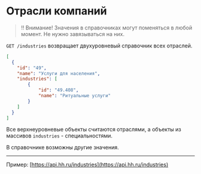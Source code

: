# Отрасли компаний

> ‼️ Внимание! Значения в справочниках могут поменяться в любой момент. Не нужно завязываться на них.

`GET /industries` возвращает двухуровневый справочник всех отраслей. 

```json
[
  {
    "id": "49",
    "name": "Услуги для населения",
    "industries": [
        {
            "id": "49.408",
            "name": "Ритуальные услуги"
        }
    ]
  }
]
```

Все верхнеуровневые объекты считаются отраслями, а объекты из массивов `industries` - специальностями.

В справочнике возможны другие значения.

----

Пример: [https://api.hh.ru/industries](https://api.hh.ru/industries)

